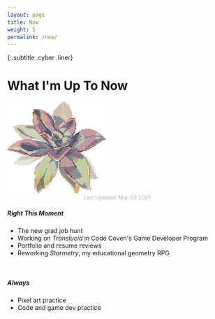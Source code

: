 ```yaml
---
layout: page
title: Now
weight: 5
permalink: /now/
---
```


{:.subtitle .cyber .liner}
# What I'm Up To Now

<div class="pixel-div quick-info-grid" id="now-box">
    <!-- Right Now -->
    <div class="grid-item">
        <img class="vertical-center" src="../assets/img/common/succulent.png">
        <p style="text-align:center;color:#746e6e;opacity:0.5;font-size:smaller;margin:0;">Last Updated: Mar. 03 2023</p>
    </div>
    <div class="grid-item spacer"></div>
    <div class="grid-item">
        <h5 class="cyber info-subtitle">Right This Moment</h5>
        <ul id="now-list">
            <li>The new grad job hunt</li>
            <li>Working on <em>Translucid</em> in Code Coven's Game Developer Program</li>
            <li>Portfolio and resume reviews</li>
            <li>Reworking <em>Starmetry</em>, my educational geometry RPG</li>
        </ul>
        <br>
        <!-- Forever -->
        <h5 class="cyber info-subtitle">Always</h5>
        <ul id="forever-list">
            <li>Pixel art practice</li>
            <li>Code and game dev practice</li>
        </ul>
    </div>
</div>